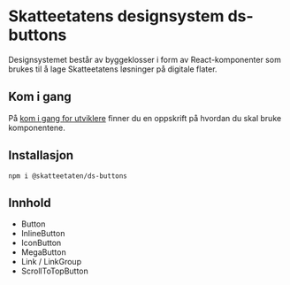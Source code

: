 # Skatteetatens designsystem ds-buttons

Designsystemet består av byggeklosser i form av React-komponenter som brukes til å lage Skatteetatens løsninger på digitale flater.

## Kom i gang

På [kom i gang for utviklere](https://www.skatteetaten.no/stilogtone/designsystemet/kom-i-gang/for-utviklere/) finner du en oppskrift på hvordan du skal bruke komponentene.

## Installasjon

```
npm i @skatteetaten/ds-buttons
```

## Innhold

- Button
- InlineButton
- IconButton
- MegaButton
- Link / LinkGroup
- ScrollToTopButton
